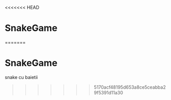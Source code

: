 <<<<<<< HEAD
# SnakeGame
=======
# SnakeGame
snake cu baietii
>>>>>>> 5170acf48195d653a8ce5ceabba29f5391d11a30
